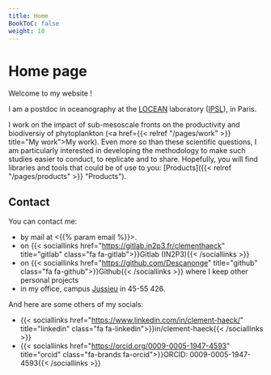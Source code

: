 ```yaml
---
title: Home
BookToC: false
weight: 10
---
```


# Home page

Welcome to my website !

I am a postdoc in oceanography at the [LOCEAN](https://www.locean.ipsl.fr/en "Laboratoire d'Océanographie et du Climat: Expérimentations et Approches Numériques") laboratory (<a href="https://www.ipsl.fr/en" title="Institut Pierre-Simon Laplace">IPSL</a>), in Paris.

I work on the impact of sub-mesoscale fronts on the productivity and biodiversiy of phytoplankton (<a href={{< relref "/pages/work" >}} title="My work">My work</a>).
Even more so than these scientific questions, I am particularly interested in developing the methodology to make such studies easier to conduct, to replicate and to share.
Hopefully, you will find libraries and tools that could be of use to you: [Products]({{< relref "/pages/products" >}} "Products").

## Contact

You can contact me:
- by mail at <{{% param email %}}>.
- on {{< sociallinks
    href="https://gitlab.in2p3.fr/clementhaeck"
    title="gitlab"
    class="fa fa-gitlab">}}Gitlab (IN2P3){{< /sociallinks >}}
- on {{< sociallinks
    href="https://github.com/Descanonge"
    title="github"
    class="fa fa-github">}}Github{{< /sociallinks >}} where I keep other personal projects
- in my office, campus [Jussieu](https://www.sorbonne-universite.fr/campus-et-sites#CampusPierreetMarieCurie "campus location") in 45-55 426.

And here are some others of my socials:
- {{< sociallinks
  href="https://www.linkedin.com/in/clement-haeck/"
  title="linkedin"
  class="fa fa-linkedin">}}in/clement-haeck{{< /sociallinks >}}
- {{< sociallinks
  href="https://orcid.org/0009-0005-1947-4593"
  title="orcid"
  class="fa-brands fa-orcid">}}ORCID: 0009-0005-1947-4593{{< /sociallinks >}}
